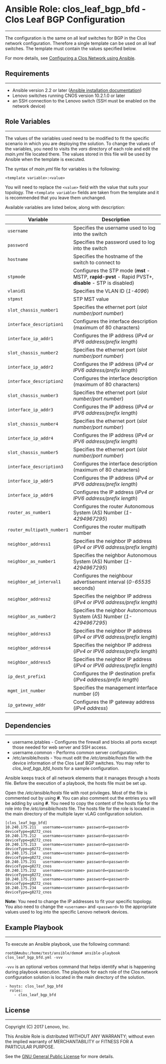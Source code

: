 # Ansible Role: clos_leaf_bgp_bfd - Clos Leaf BGP Configuration
---
<add role description below>

The configuration is the same on all leaf switches for BGP in the Clos network configuration. Therefore a single template can be used on all leaf switches. The template must contain the values specified below.

For more details, see [Configuring a Clos Network using Ansible](http://ralfss28.labs.lenovo.com:5555/help/topic/com.lenovo.switchmgt.ansible.doc/configuring_a_clos_network_using_ansible.html?cp=0_3_1_0_3).


## Requirements
---
<add role requirements information below>

- Ansible version 2.2 or later ([Ansible installation documentation](http://docs.ansible.com/ansible/intro_installation.html))
- Lenovo switches running CNOS version 10.2.1.0 or later
- an SSH connection to the Lenovo switch (SSH must be enabled on the network device)


## Role Variables
---
<add role variables information below>

The values of the variables used need to be modified to fit the specific scenario in which you are deploying the solution. To change the values of the variables, you need to visits the *vars* directory of each role and edit the *main.yml* file located there. The values stored in this file will be used by Ansible when the template is executed.

The syntax of *main.yml* file for variables is the following:

```
<template variable>:<value>
```

You will need to replace the `<value>` field with the value that suits your topology. The `<template variable>` fields are taken from the template and it is recommended that you leave them unchanged.

Available variables are listed below, along with description:

Variable | Description
--- | ---
`username` | Specifies the username used to log into the switch
`password` | Specifies the password used to log into the switch
`hostname` | Specifies the hostname of the switch to connect to
`stpmode` | Configures the STP mode (**mst** - MSTP, **rapid-pvst** - Rapid PVST+, **disable** - STP is disabled)
`vlanid1` | Specifies the VLAN ID (*1-4096*)
`stpmst` | STP MST value
`slot_chassis_number1` | Specifies the ethernet port (*slot number/port number*)
`interface_description1` | Configures the interface description (maximum of 80 characters)
`interface_ip_addr1` | Configures the IP address (*IPv4 or IPV6 address/prefix length*)
`slot_chassis_number2` | Specifies the ethernet port (*slot number/port number*)
`interface_ip_addr2` |Configures the IP address (*IPv4 or IPV6 address/prefix length*)
`interface_description2` | Configures the interface description (maximum of 80 characters)
`slot_chassis_number3` | Specifies the ethernet port (*slot number/port number*)
`interface_ip_addr3` |Configures the IP address (*IPv4 or IPV6 address/prefix length*)
`slot_chassis_number4` | Specifies the ethernet port (*slot number/port number*)
`interface_ip_addr4` |Configures the IP address (*IPv4 or IPV6 address/prefix length*)
`slot_chassis_number5` | Specifies the ethernet port (*slot number/port number*)
`interface_description3` | Configures the interface description (maximum of 80 characters)
`interface_ip_addr5` | Configures the IP address (*IPv4 or IPV6 address/prefix length*)
`interface_ip_addr6` | Configures the IP address (*IPv4 or IPV6 address/prefix length*)
`router_as_number1` | Configures the router Autonomous System (AS) Number (*1-4294967295*)
`router_multipath_number1` | Configures the router multipath number
`neighbor_address1` | Specifies the neighbor IP address (*IPv4 or IPV6 address/prefix length*)
`neighbor_as_number1` | Specifies the neighbor Autonomous System (AS) Number (*1-4294967295*)
`neighbor_ad_interval1` | Configures the neighbour advertisement interval (*0-65535* seconds)
`neighbor_address2` | Specifies the neighbor IP address (*IPv4 or IPV6 address/prefix length*)
`neighbor_as_number2` | Specifies the neighbor Autonomous System (AS) Number (*1-4294967295*)
`neighbor_address3` | Specifies the neighbor IP address (*IPv4 or IPV6 address/prefix length*)
`neighbor_address4` | Specifies the neighbor IP address (*IPv4 or IPV6 address/prefix length*)
`neighbor_address5` | Specifies the neighbor IP address (*IPv4 or IPV6 address/prefix length*)
`ip_dest_prefix1` | Configures the IP destination prefix (*IPv4 address/prefix length*)
`mgmt_int_number` | Specifies the management interface number (*0*)
`ip_gateway_addr` | Configures the IP gateway address (*IPv4 address*)


## Dependencies
---
<add dependencies information below>

- username.iptables - Configures the firewall and blocks all ports except those needed for web server and SSH access.
- username.common - Performs common server configuration.
- /etc/ansible/hosts - You must edit the */etc/ansible/hosts* file with the device information of the Clos Leaf BGP switches. You may refer to *clos_leaf_bgp_bfd_hosts* for a sample configuration.

Ansible keeps track of all network elements that it manages through a hosts file. Before the execution of a playbook, the hosts file must be set up.

Open the */etc/ansible/hosts* file with root privileges. Most of the file is commented out by using **#**. You can also comment out the entries you will be adding by using **#**. You need to copy the content of the hosts file for the role into the */etc/ansible/hosts* file. The hosts file for the role is located in the main directory of the multiple layer vLAG configuration solution.

```
[clos_leaf_bgp_bfd]
10.240.175.211   username=<username> password=<password> deviceType=g8272_cnos
10.240.175.212   username=<username> password=<password> deviceType=g8272_cnos
10.240.175.213   username=<username> password=<password> deviceType=g8272_cnos
10.240.175.214   username=<username> password=<password> deviceType=g8272_cnos
10.240.175.231   username=<username> password=<password> deviceType=g8272_cnos
10.240.175.232   username=<username> password=<password> deviceType=g8272_cnos
10.240.175.233   username=<username> password=<password> deviceType=g8272_cnos
10.240.175.234   username=<username> password=<password> deviceType=g8272_cnos
```
**Note:** You need to change the IP addresses to fit your specific topology. You also need to change the `<username>` and `<password>` to the appropriate values used to log into the specific Lenovo network devices.


## Example Playbook
---
<add playbook samples below>

To execute an Ansible playbook, use the following command:

```
root@Amubu:/home/test/ansible/demo# ansible-playbook clos_leaf_bgp_bfd.yml -vvv
```

`-vvv` is an optional verbos command that helps identify what is happening during playbook execution. The playbook for each role of the Clos network configuration solution is located in the main directory of the solution.

```
- hosts: clos_leaf_bgp_bfd
  roles:
    - clos_leaf_bgp_bfd
```


## License
---
<add license information below>
Copyright (C) 2017 Lenovo, Inc.

This Ansible Role is distributed WITHOUT ANY WARRANTY; without even the implied warranty of MERCHANTABILITY or FITNESS FOR A PARTICULAR PURPOSE.  

See the [GNU General Public License](http://www.gnu.org/licenses/) for more details.